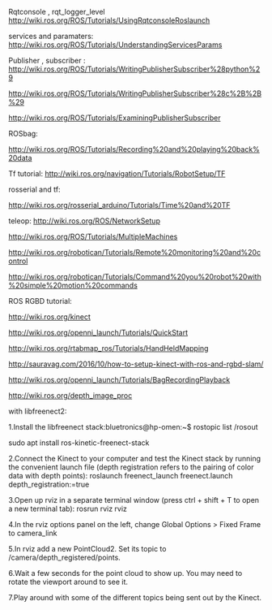 Rqtconsole , rqt_logger_level
http://wiki.ros.org/ROS/Tutorials/UsingRqtconsoleRoslaunch

services and paramaters:
http://wiki.ros.org/ROS/Tutorials/UnderstandingServicesParams

Publisher , subscriber :
http://wiki.ros.org/ROS/Tutorials/WritingPublisherSubscriber%28python%29 

http://wiki.ros.org/ROS/Tutorials/WritingPublisherSubscriber%28c%2B%2B%29

http://wiki.ros.org/ROS/Tutorials/ExaminingPublisherSubscriber

ROSbag:

http://wiki.ros.org/ROS/Tutorials/Recording%20and%20playing%20back%20data

Tf tutorial:
http://wiki.ros.org/navigation/Tutorials/RobotSetup/TF

rosserial and tf:

http://wiki.ros.org/rosserial_arduino/Tutorials/Time%20and%20TF

teleop:
http://wiki.ros.org/ROS/NetworkSetup

http://wiki.ros.org/ROS/Tutorials/MultipleMachines

http://wiki.ros.org/robotican/Tutorials/Remote%20monitoring%20and%20control

http://wiki.ros.org/robotican/Tutorials/Command%20you%20robot%20with%20simple%20motion%20commands



ROS RGBD tutorial:

http://wiki.ros.org/kinect

http://wiki.ros.org/openni_launch/Tutorials/QuickStart

http://wiki.ros.org/rtabmap_ros/Tutorials/HandHeldMapping 

http://sauravag.com/2016/10/how-to-setup-kinect-with-ros-and-rgbd-slam/

http://wiki.ros.org/openni_launch/Tutorials/BagRecordingPlayback

http://wiki.ros.org/depth_image_proc

with libfreenect2:

1.Install the libfreenect stack:bluetronics@hp-omen:~$ rostopic list
/rosout

sudo apt install ros-kinetic-freenect-stack

2.Connect the Kinect to your computer and test the Kinect stack by running the convenient launch file (depth registration refers to the pairing of
color data with depth points):
roslaunch freenect_launch freenect.launch depth_registration:=true

3.Open up rviz in a separate terminal window (press ctrl + shift + T to open a new terminal tab):
rosrun rviz rviz

4.In the rviz options panel on the left, change Global Options > Fixed Frame to camera_link

5.In rviz add a new PointCloud2. Set its topic to  /camera/depth_registered/points.

6.Wait a few seconds for the point cloud to show up. You may need to rotate the viewport around to see it.

7.Play around with some of the different topics being sent out by the Kinect.







